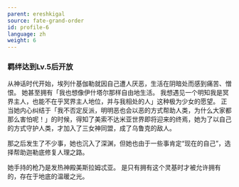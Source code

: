 ```yaml
---
parent: ereshkigal
source: fate-grand-order
id: profile-6
language: zh
weight: 6
---
```


### 羁绊达到Lv.5后开放

从神话时代开始，埃列什基伽勒就因自己遭人厌恶，生活在阴暗处而感到痛苦、憎恨。
她甚至拥有「我也想像伊什塔尔那样自由地生活。
我想遇见一个明知我是冥界主人，也能不在乎冥界主人地位，并与我相处的人」这种极为少女的愿望。
正当她内心纠结于「我不否定反派，明明恶也会以恶的方式帮助人类，为什么大家都那么害怕呢！」的时候，得知了美索不达米亚世界即将迎来的终焉，她为了以自己的方式守护人类，才加入了三女神同盟，成了乌鲁克的敌人。

那之后发生了不少事，她也沉入了深渊，但她也由于一些事肯定“现在的自己”，选择帮助迦勒底修复人理之路。

她手持的枪乃是发热神殿美斯拉姆忒亚。
是只有拥有这个灵基时才被允许拥有的，存在于地底的温暖之光。
